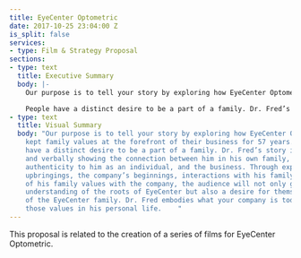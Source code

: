 ```yaml
---
title: EyeCenter Optometric
date: 2017-10-25 23:04:00 Z
is_split: false
services:
- type: Film & Strategy Proposal
sections:
- type: text
  title: Executive Summary
  body: |-
    Our purpose is to tell your story by exploring how EyeCenter Optometric has kept family values at the forefront of their business for 57 years.

    People have a distinct desire to be a part of a family. Dr. Fred’s story is visually and verbally showing the connection between him in his own family, which brings authenticity to him as an individual, and the business. Through exploring his upbringings, the company’s beginnings, interactions with his family, and the connection of his family values with the company, the audience will not only gain a deeper understanding of the roots of EyeCenter but also a desire for themselves be apart of the EyeCenter family. Dr. Fred embodies what your company is today and represents those values in his personal life.
- type: text
  title: Visual Summary
  body: "Our purpose is to tell your story by exploring how EyeCenter Optometric has
    kept family values at the forefront of their business for 57 years.\n\nPeople
    have a distinct desire to be a part of a family. Dr. Fred’s story is visually
    and verbally showing the connection between him in his own family, which brings
    authenticity to him as an individual, and the business. Through exploring his
    upbringings, the company’s beginnings, interactions with his family, and the connection
    of his family values with the company, the audience will not only gain a deeper
    understanding of the roots of EyeCenter but also a desire for themselves be apart
    of the EyeCenter family. Dr. Fred embodies what your company is today and represents
    those values in his personal life.    "
---
```


This proposal is related to the creation of a series of films for EyeCenter Optometric.
